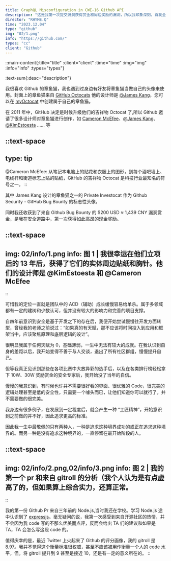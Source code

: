```yaml
---
title: GraphQL Misconfiguration in CWE-16 Github API 
description: "这是我第一次提交漏洞获得赏金和周边奖励的漏洞，所以我印象深刻。自我全身心投入产品设计和开发以来，再一次发现较为知名厂商或平台的安全缺陷，可以当做是我的里程碑。"
director: "RHYME.Q"
time: "2023.12.04"
type: "github"
img: "02/1.png"
info: "https://github.com/"
types: "cc"
client: "Github"
---
```


::main-content{:title="title" :client="client" :time="time" :img="img" :info="info" :types="types"}

:text-sum{:desc="description"}

我很喜欢 Github 的章鱼猫，我也遇到过身边有好友将章鱼猫当做自己的头像来使用。封面上的章鱼猫来自 [GitHub Octocats](https://octodex.github.com/) 他的设计师是 [@James Kang](https://jeejkang.com/Information)，您可以在 [myOctocat](https://myoctocat.com/) 中创建属于自己的章鱼猫。

在 2011 年中，GitHub 决定是时候升级他们的吉祥物 Octocat 了,所以 Github 邀请了很多设计师对章鱼猫进行创作，如 [Cameron McEfee](https://cameronmcefee.com/work/the-octocat/)、[@James Kang](https://jeejkang.com/Information)、[@KimEstoesta](https://www.kimestoesta.com/) …… 等

::text-space
---
type: tip
---
@Cameron McEfee: 从笔记本电脑上的贴花和衣服上的图形，到每个酒吧墙上、电线杆和街道标志上贴的贴纸，GitHub 的吉祥物 Octocat 是科技行业最知名的符号之一。
::

其中 James Kang 设计的章鱼猫之一的 Private Investocat 作为 Github Security - GitHub Bug Bounty 的标志性头像。

同时我还收获到了来自 Github Bug Bounty 的 $200 USD ≈ 1,439 CNY 漏洞赏金，是我在安全道路中，第一次获得如此高昂的现金奖励。

::text-space
---
img: 02/info/1.png
info: 图 1 | 我很幸运在他们立项后的 13 年后，获得了它们的实体周边贴纸和胸针。他们的设计师是 @KimEstoesta 和 @Cameron McEfee
---
::

可惜我的定位一直就是团队中的 ACD（辅助）成长缓慢容易给单杀。属于多领域都有一定的建树和少数认可，但并没有较大的影响力和完善的项目支撑。

自四年前意识到安全是基于开发之下的存在后，我便开始尝试慢慢往开发方面转型，曾经我的老师之前说过：“如果真的有天赋，那不应该将时间投入到应用和框架当中，应该聚焦原理和底层逻辑的设计”。

很明显我属于任何天赋为 0，基础薄弱，一生中无法有较大的成就。在我认识到自身的差距以后，我开始变得不善于与人交谈，退出了所有社区群组，慢慢提升自己。

但等我真正见识到那些在各项比赛中大放异彩的选手后，以及在各类排行榜轻松拿下 10W、30W 奖励赏金的安全专家后，我开始没了当年的自信。

慢慢的我意识到，有时候也许并不需要很好看的界面、很优雅的 Code，很完美的逻辑处理甚至是低的安全性，只需要一个噱头而已，让他们知道你可以就行了，并不需要做的很完美。

我身边有很多例子，在发展到一定程度后，就会产生一种 “工匠精神”，开始意识到之前做的并不好，因此追求更高的标准。

因此我一生中最敬佩的只有两种人，一种是追求这种境界成功的或正在追求这种境界的。而另一种是没有追求这种境界的，一直停留在最开始阶段的人。

::text-space
---
img: 02/info/2.png,02/info/3.png
info: 图 2 | 我的第一个 pr 和来自 gitroll 的分析（我个人认为是有点虚高了的，但如果算上综合实力，还算正常。
---
::

我的第一份 Github Pr 来自三年前的 Node.js,当时我还在学校。学习 Node.js 途中认识到了 [expressjs](https://expressjs.com/)。毫无疑问的说，我第一次感受到来自开源社区的热情，并不会因为我 code 写的不那么优美而点评，反而会给出 TA 们的建议和如果是 TA，TA 会怎么写这段 code 的。

值得庆幸的是，最近 Twitter 上火起来了 Github 的评分画像，我的 gitroll 是 8.97。我并不觉得这个衡量标准很权威，甚至不应该被用作衡量一个人的 code 水平，但。将 gitroll 提升到 9 甚至是接近 10，还是有一定的意义所在的。
::